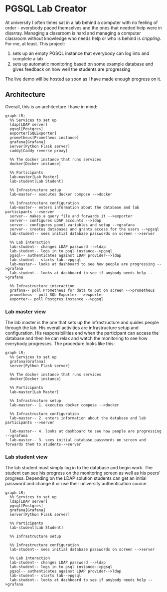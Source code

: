 # PGSQL Lab Creator

At university I often times sat in a lab behind a computer with no feeling of order - everybody paced themselves and the ones that needed help were in disarray. Managing a classroom is hard and managing a computer classroom without knowledge who needs help or who is behind is *crippling*. For me, at least. This project:

1. sets up an empty PGSQL instance that everybody can log into and complete a lab
2. sets up automatic monitoring based on some example database and gives feedback on how well the students are progressing

The live demo will be hosted as soon as I have made enough progress on it.

## Architecture

Overall, this is an architecture I have in mind:

```mermaid
graph LR;
  %% Services to set up
  ldap[LDAP server]
  pgsql[Postgres]
  exporter[SQLExporter]
  prometheus[Prometheus instance]
  grafana[Grafana]
  server[Python Flask server]
  caddy[Caddy reverse proxy]
  
  %% The docker instance that runs services
  docker[Docker instance]

  %% Participants 
  lab-master[Lab Master]
  lab-student[Lab Student]

  %% Infrastructure setup
  lab-master-- executes docker compose -->docker

  %% Infrastructure configuration
  lab-master-- enters information about the database and lab participants -->server
  server-- makes a query file and forwards it -->exporter
  server-- configures LDAP accounts -->ldap
  server-- configures panel variables and setup -->grafana
  server-- creates databases and grants access for the users -->pgsql
  lab-student-- sees initial database passwords on screen -->server

  %% Lab interaction
  lab-student-- changes LDAP password -->ldap
  lab-student-- logs in to psql instance-->pgsql
  pgsql-- authenticates against LDAP provider-->ldap
  lab-student-- starts lab-->pgsql
  lab-master-- looks at dashboard to see how people are progressing -->grafana
  lab-student-- looks at dashboard to see if anybody needs help -->grafana

  %% Infrastructure interaction
  grafana-- poll Prometheus for data to put on screen -->prometheus
  prometheus-- poll SQL Exporter -->exporter
  exporter-- poll Postgres instance -->pgsql
```

### Lab master view

The lab master is the one that sets up the infrastructure and quides people through the lab. His overall activities are infrastructure setup and configuration. His responsibilities end when the participant can access the database and then he can relax and watch the monitoring to see how everybody progresses. The procedure looks like this:

```mermaid
graph LR;
  %% Services to set up
  grafana[Grafana]
  server[Python Flask server]
  
  %% The docker instance that runs services
  docker[Docker instance]

  %% Participants 
  lab-master[Lab Master]

  %% Infrastructure setup
  lab-master-- 1. executes docker compose -->docker

  %% Infrastructure configuration
  lab-master-- 2. enters information about the database and lab participants -->server

  lab-master-- 4. looks at dashboard to see how people are progressing -->grafana
  lab-master-- 3. sees initial database passwords on screen and forwards them to students-->server
```

### Lab student view

The lab student must simply log in to the database and begin work. The student can see his progress on the monitoring screen as well as his peers' progress. Depending on the LDAP solution students can get an initial password and change it or use their university authentication source.

```mermaid
graph LR;
  %% Services to set up
  ldap[LDAP server]
  pgsql[Postgres]
  grafana[Grafana]
  server[Python Flask server]

  %% Participants 
  lab-student[Lab Student]

  %% Infrastructure setup

  %% Infrastructure configuration
  lab-student-- sees initial database passwords on screen -->server

  %% Lab interaction
  lab-student-- changes LDAP password -->ldap
  lab-student-- logs in to psql instance-->pgsql
  pgsql-- authenticates against LDAP provider-->ldap
  lab-student-- starts lab-->pgsql
  lab-student-- looks at dashboard to see if anybody needs help -->grafana
```
